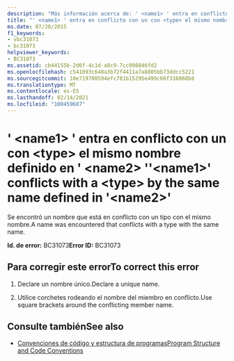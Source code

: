 ```yaml
---
description: "Más información acerca de: ' <name1> ' entra en conflicto con un con <type> el mismo nombre definido en ' <name2> '"
title: "' <name1> ' entra en conflicto con un con <type> el mismo nombre definido en ' <name2> '"
ms.date: 07/20/2015
f1_keywords:
- vbc31073
- bc31073
helpviewer_keywords:
- BC31073
ms.assetid: cb44155b-2d6f-4c1d-a8c9-7cc098846fd2
ms.openlocfilehash: c541093c648a3b72f4411a7a8805bb73ddcc5221
ms.sourcegitcommit: 10e719780594efc781b15295e499c66f316068b8
ms.translationtype: MT
ms.contentlocale: es-ES
ms.lasthandoff: 02/14/2021
ms.locfileid: "100459687"
---
```

# <a name="name1-conflicts-with-a-type-by-the-same-name-defined-in-name2"></a><span data-ttu-id="2d9e5-103">' \<name1> ' entra en conflicto con un con \<type> el mismo nombre definido en ' \<name2> '</span><span class="sxs-lookup"><span data-stu-id="2d9e5-103">'\<name1>' conflicts with a \<type> by the same name defined in '\<name2>'</span></span>

<span data-ttu-id="2d9e5-104">Se encontró un nombre que está en conflicto con un tipo con el mismo nombre.</span><span class="sxs-lookup"><span data-stu-id="2d9e5-104">A name was encountered that conflicts with a type with the same name.</span></span>  
  
 <span data-ttu-id="2d9e5-105">**Id. de error:** BC31073</span><span class="sxs-lookup"><span data-stu-id="2d9e5-105">**Error ID:** BC31073</span></span>  
  
## <a name="to-correct-this-error"></a><span data-ttu-id="2d9e5-106">Para corregir este error</span><span class="sxs-lookup"><span data-stu-id="2d9e5-106">To correct this error</span></span>  
  
1. <span data-ttu-id="2d9e5-107">Declare un nombre único.</span><span class="sxs-lookup"><span data-stu-id="2d9e5-107">Declare a unique name.</span></span>  
  
2. <span data-ttu-id="2d9e5-108">Utilice corchetes rodeando el nombre del miembro en conflicto.</span><span class="sxs-lookup"><span data-stu-id="2d9e5-108">Use square brackets around the conflicting member name.</span></span>  
  
## <a name="see-also"></a><span data-ttu-id="2d9e5-109">Consulte también</span><span class="sxs-lookup"><span data-stu-id="2d9e5-109">See also</span></span>

- [<span data-ttu-id="2d9e5-110">Convenciones de código y estructura de programas</span><span class="sxs-lookup"><span data-stu-id="2d9e5-110">Program Structure and Code Conventions</span></span>](../programming-guide/program-structure/program-structure-and-code-conventions.md)
